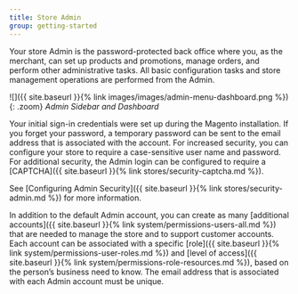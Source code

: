 ```yaml
---
title: Store Admin
group: getting-started
---
```


Your store Admin is the password-protected back office where you, as the merchant, can set up products and promotions, manage orders, and perform other administrative tasks. All basic configuration tasks and store management operations are performed from the Admin.

![]({{ site.baseurl }}{% link images/images/admin-menu-dashboard.png %}){: .zoom}
_Admin Sidebar and Dashboard_

Your initial sign-in credentials were set up during the Magento installation. If you forget your password, a temporary password can be sent to the email address that is associated with the account. For increased security, you can configure your store to require a case-sensitive user name and password. For additional security, the Admin login can be configured to require a [CAPTCHA]({{ site.baseurl }}{% link stores/security-captcha.md %}).

See [Configuring Admin Security]({{ site.baseurl }}{% link stores/security-admin.md %}) for more information.

In addition to the default Admin account, you can create as many [additional accounts]({{ site.baseurl }}{% link system/permissions-users-all.md %}) that are needed to manage the store and to support customer accounts. Each account can be associated with a specific [role]({{ site.baseurl }}{% link system/permissions-user-roles.md %}) and [level of access]({{ site.baseurl }}{% link system/permissions-role-resources.md %}), based on the person’s business need to know. The email address that is associated with each Admin account must be unique.
